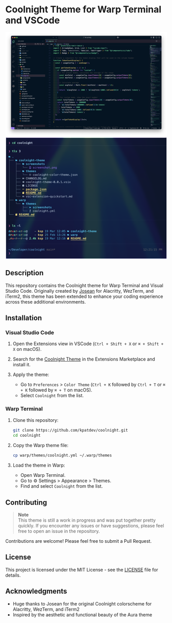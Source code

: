 # Coolnight Theme for Warp Terminal and VSCode

<div align="center">
   <img src="coolnight-theme/screenshots/screenshot.png" alt="VSCode Screenshot" width="600">

   <img src="warp/screenshots/screenshot.png" alt="Warp Screenshot" width="500">
</div>

## Description

This repository contains the Coolnight theme for Warp Terminal and Visual Studio Code. Originally created by [Josean](https://github.com/josean-dev) for Alacritty, WezTerm, and iTerm2, this theme has been extended to enhance your coding experience across these additional environments.

## Installation

### Visual Studio Code

1. Open the Extensions view in VSCode (`Ctrl + Shift + X` or `⌘ + Shift + X` on macOS).

2. Search for the [Coolnight Theme](https://marketplace.visualstudio.com/items?itemName=kpatdev.coolnight-theme) in the Extensions Marketplace and install it.

3. Apply the theme:
   - Go to `Preferences` > `Color Theme` (`Ctrl + K` followed by `Ctrl + T` or `⌘ + K` followed by `⌘ + T` on macOS).
   - Select `Coolnight` from the list.

### Warp Terminal

1. Clone this repository:

   ```bash
   git clone https://github.com/kpatdev/coolnight.git
   cd coolnight
   ```

2. Copy the Warp theme file:

   ```bash
   cp warp/themes/coolnight.yml ~/.warp/themes
   ```

3. Load the theme in Warp:
   - Open Warp Terminal.
   - Go to ⚙️ Settings > Appearance > Themes.
   - Find and select `Coolnight` from the list.

## Contributing

> **Note**  
> This theme is still a work in progress and was put together pretty quickly. If you encounter any issues or have suggestions, please feel free to open an issue in the repository.

Contributions are welcome! Please feel free to submit a Pull Request.

## License

This project is licensed under the MIT License - see the [LICENSE](LICENSE) file for details.

## Acknowledgments

- Huge thanks to Josean for the original Coolnight colorscheme for Alacritty, WezTerm, and iTerm2
- Inspired by the aesthetic and functional beauty of the Aura theme
